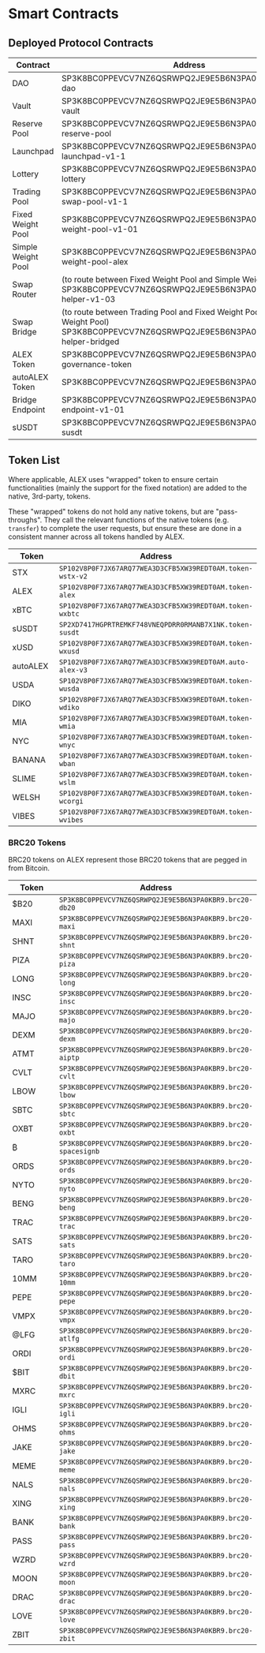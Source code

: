 # Smart Contracts

## Deployed Protocol Contracts

<table><thead><tr><th width="167">Contract</th><th>Address</th></tr></thead><tbody><tr><td>DAO</td><td>SP3K8BC0PPEVCV7NZ6QSRWPQ2JE9E5B6N3PA0KBR9.executor-dao</td></tr><tr><td>Vault</td><td>SP3K8BC0PPEVCV7NZ6QSRWPQ2JE9E5B6N3PA0KBR9.alex-vault</td></tr><tr><td>Reserve Pool</td><td>SP3K8BC0PPEVCV7NZ6QSRWPQ2JE9E5B6N3PA0KBR9.alex-reserve-pool</td></tr><tr><td>Launchpad</td><td>SP3K8BC0PPEVCV7NZ6QSRWPQ2JE9E5B6N3PA0KBR9.alex-launchpad-v1-1</td></tr><tr><td>Lottery</td><td>SP3K8BC0PPEVCV7NZ6QSRWPQ2JE9E5B6N3PA0KBR9.alex-lottery</td></tr><tr><td>Trading Pool</td><td>SP3K8BC0PPEVCV7NZ6QSRWPQ2JE9E5B6N3PA0KBR9.amm-swap-pool-v1-1</td></tr><tr><td>Fixed Weight Pool</td><td>SP3K8BC0PPEVCV7NZ6QSRWPQ2JE9E5B6N3PA0KBR9.fixed-weight-pool-v1-01</td></tr><tr><td>Simple Weight Pool</td><td>SP3K8BC0PPEVCV7NZ6QSRWPQ2JE9E5B6N3PA0KBR9.simple-weight-pool-alex</td></tr><tr><td>Swap Router</td><td>(to route between Fixed Weight Pool and Simple Weight Pool)<br>SP3K8BC0PPEVCV7NZ6QSRWPQ2JE9E5B6N3PA0KBR9.swap-helper-v1-03</td></tr><tr><td>Swap Bridge </td><td>(to route between Trading Pool and Fixed Weight Pool / Simple Weight Pool)<br>SP3K8BC0PPEVCV7NZ6QSRWPQ2JE9E5B6N3PA0KBR9.swap-helper-bridged</td></tr><tr><td>ALEX Token</td><td>SP3K8BC0PPEVCV7NZ6QSRWPQ2JE9E5B6N3PA0KBR9.age000-governance-token</td></tr><tr><td>autoALEX Token</td><td>SP3K8BC0PPEVCV7NZ6QSRWPQ2JE9E5B6N3PA0KBR9.auto-alex</td></tr><tr><td>Bridge Endpoint</td><td>SP3K8BC0PPEVCV7NZ6QSRWPQ2JE9E5B6N3PA0KBR9.bridge-endpoint-v1-01</td></tr><tr><td>sUSDT</td><td>SP3K8BC0PPEVCV7NZ6QSRWPQ2JE9E5B6N3PA0KBR9.token-susdt</td></tr></tbody></table>

## Token List

Where applicable, ALEX uses "wrapped" token to ensure certain functionalities (mainly the support for the fixed notation) are added to the native, 3rd-party, tokens.

These "wrapped" tokens do not hold any native tokens, but are "pass-throughs". They call the relevant functions of the native tokens (e.g. `transfer`) to complete the user requests, but ensure these are done in a consistent manner across all tokens handled by ALEX.

<table><thead><tr><th width="154">Token</th><th>Address</th></tr></thead><tbody><tr><td>STX</td><td><code>SP102V8P0F7JX67ARQ77WEA3D3CFB5XW39REDT0AM.token-wstx-v2</code></td></tr><tr><td>ALEX</td><td><code>SP102V8P0F7JX67ARQ77WEA3D3CFB5XW39REDT0AM.token-alex</code></td></tr><tr><td>xBTC</td><td><code>SP102V8P0F7JX67ARQ77WEA3D3CFB5XW39REDT0AM.token-wxbtc</code></td></tr><tr><td>sUSDT</td><td><code>SP2XD7417HGPRTREMKF748VNEQPDRR0RMANB7X1NK.token-susdt</code></td></tr><tr><td>xUSD</td><td><code>SP102V8P0F7JX67ARQ77WEA3D3CFB5XW39REDT0AM.token-wxusd</code></td></tr><tr><td>autoALEX</td><td><code>SP102V8P0F7JX67ARQ77WEA3D3CFB5XW39REDT0AM.auto-alex-v3</code></td></tr><tr><td>USDA</td><td><code>SP102V8P0F7JX67ARQ77WEA3D3CFB5XW39REDT0AM.token-wusda</code></td></tr><tr><td>DIKO</td><td><code>SP102V8P0F7JX67ARQ77WEA3D3CFB5XW39REDT0AM.token-wdiko</code></td></tr><tr><td>MIA</td><td><code>SP102V8P0F7JX67ARQ77WEA3D3CFB5XW39REDT0AM.token-wmia</code></td></tr><tr><td>NYC</td><td><code>SP102V8P0F7JX67ARQ77WEA3D3CFB5XW39REDT0AM.token-wnyc</code></td></tr><tr><td>BANANA</td><td><code>SP102V8P0F7JX67ARQ77WEA3D3CFB5XW39REDT0AM.token-wban</code></td></tr><tr><td>SLIME</td><td><code>SP102V8P0F7JX67ARQ77WEA3D3CFB5XW39REDT0AM.token-wslm</code></td></tr><tr><td>WELSH</td><td><code>SP102V8P0F7JX67ARQ77WEA3D3CFB5XW39REDT0AM.token-wcorgi</code></td></tr><tr><td>VIBES</td><td><code>SP102V8P0F7JX67ARQ77WEA3D3CFB5XW39REDT0AM.token-wvibes</code></td></tr></tbody></table>

### BRC20 Tokens

BRC20 tokens on ALEX represent those BRC20 tokens that are pegged in from Bitcoin.

<table><thead><tr><th width="161">Token</th><th>Address</th></tr></thead><tbody><tr><td>$B20</td><td><code>SP3K8BC0PPEVCV7NZ6QSRWPQ2JE9E5B6N3PA0KBR9.brc20-db20</code></td></tr><tr><td>MAXI</td><td><code>SP3K8BC0PPEVCV7NZ6QSRWPQ2JE9E5B6N3PA0KBR9.brc20-maxi</code></td></tr><tr><td>SHNT</td><td><code>SP3K8BC0PPEVCV7NZ6QSRWPQ2JE9E5B6N3PA0KBR9.brc20-shnt</code></td></tr><tr><td>PIZA</td><td><code>SP3K8BC0PPEVCV7NZ6QSRWPQ2JE9E5B6N3PA0KBR9.brc20-piza</code></td></tr><tr><td>LONG</td><td><code>SP3K8BC0PPEVCV7NZ6QSRWPQ2JE9E5B6N3PA0KBR9.brc20-long</code></td></tr><tr><td>INSC</td><td><code>SP3K8BC0PPEVCV7NZ6QSRWPQ2JE9E5B6N3PA0KBR9.brc20-insc</code></td></tr><tr><td>MAJO</td><td><code>SP3K8BC0PPEVCV7NZ6QSRWPQ2JE9E5B6N3PA0KBR9.brc20-majo</code></td></tr><tr><td>DEXM</td><td><code>SP3K8BC0PPEVCV7NZ6QSRWPQ2JE9E5B6N3PA0KBR9.brc20-dexm</code></td></tr><tr><td>ATMT</td><td><code>SP3K8BC0PPEVCV7NZ6QSRWPQ2JE9E5B6N3PA0KBR9.brc20-aiptp</code></td></tr><tr><td>CVLT</td><td><code>SP3K8BC0PPEVCV7NZ6QSRWPQ2JE9E5B6N3PA0KBR9.brc20-cvlt</code></td></tr><tr><td>LBOW</td><td><code>SP3K8BC0PPEVCV7NZ6QSRWPQ2JE9E5B6N3PA0KBR9.brc20-lbow</code></td></tr><tr><td>SBTC</td><td><code>SP3K8BC0PPEVCV7NZ6QSRWPQ2JE9E5B6N3PA0KBR9.brc20-sbtc</code></td></tr><tr><td>OXBT</td><td><code>SP3K8BC0PPEVCV7NZ6QSRWPQ2JE9E5B6N3PA0KBR9.brc20-oxbt</code></td></tr><tr><td>₿</td><td><code>SP3K8BC0PPEVCV7NZ6QSRWPQ2JE9E5B6N3PA0KBR9.brc20-spacesignb</code></td></tr><tr><td>ORDS</td><td><code>SP3K8BC0PPEVCV7NZ6QSRWPQ2JE9E5B6N3PA0KBR9.brc20-ords</code></td></tr><tr><td>NYTO</td><td><code>SP3K8BC0PPEVCV7NZ6QSRWPQ2JE9E5B6N3PA0KBR9.brc20-nyto</code></td></tr><tr><td>BENG</td><td><code>SP3K8BC0PPEVCV7NZ6QSRWPQ2JE9E5B6N3PA0KBR9.brc20-beng</code></td></tr><tr><td>TRAC</td><td><code>SP3K8BC0PPEVCV7NZ6QSRWPQ2JE9E5B6N3PA0KBR9.brc20-trac</code></td></tr><tr><td>SATS</td><td><code>SP3K8BC0PPEVCV7NZ6QSRWPQ2JE9E5B6N3PA0KBR9.brc20-sats</code></td></tr><tr><td>TARO</td><td><code>SP3K8BC0PPEVCV7NZ6QSRWPQ2JE9E5B6N3PA0KBR9.brc20-taro</code></td></tr><tr><td>10MM</td><td><code>SP3K8BC0PPEVCV7NZ6QSRWPQ2JE9E5B6N3PA0KBR9.brc20-10mm</code></td></tr><tr><td>PEPE</td><td><code>SP3K8BC0PPEVCV7NZ6QSRWPQ2JE9E5B6N3PA0KBR9.brc20-pepe</code></td></tr><tr><td>VMPX</td><td><code>SP3K8BC0PPEVCV7NZ6QSRWPQ2JE9E5B6N3PA0KBR9.brc20-vmpx</code></td></tr><tr><td>@LFG</td><td><code>SP3K8BC0PPEVCV7NZ6QSRWPQ2JE9E5B6N3PA0KBR9.brc20-atlfg</code></td></tr><tr><td>ORDI</td><td><code>SP3K8BC0PPEVCV7NZ6QSRWPQ2JE9E5B6N3PA0KBR9.brc20-ordi</code></td></tr><tr><td>$BIT</td><td><code>SP3K8BC0PPEVCV7NZ6QSRWPQ2JE9E5B6N3PA0KBR9.brc20-dbit</code></td></tr><tr><td>MXRC</td><td><code>SP3K8BC0PPEVCV7NZ6QSRWPQ2JE9E5B6N3PA0KBR9.brc20-mxrc</code></td></tr><tr><td>IGLI</td><td><code>SP3K8BC0PPEVCV7NZ6QSRWPQ2JE9E5B6N3PA0KBR9.brc20-igli</code></td></tr><tr><td>OHMS</td><td><code>SP3K8BC0PPEVCV7NZ6QSRWPQ2JE9E5B6N3PA0KBR9.brc20-ohms</code></td></tr><tr><td>JAKE</td><td><code>SP3K8BC0PPEVCV7NZ6QSRWPQ2JE9E5B6N3PA0KBR9.brc20-jake</code></td></tr><tr><td>MEME</td><td><code>SP3K8BC0PPEVCV7NZ6QSRWPQ2JE9E5B6N3PA0KBR9.brc20-meme</code></td></tr><tr><td>NALS</td><td><code>SP3K8BC0PPEVCV7NZ6QSRWPQ2JE9E5B6N3PA0KBR9.brc20-nals</code></td></tr><tr><td>XING</td><td><code>SP3K8BC0PPEVCV7NZ6QSRWPQ2JE9E5B6N3PA0KBR9.brc20-xing</code></td></tr><tr><td>BANK</td><td><code>SP3K8BC0PPEVCV7NZ6QSRWPQ2JE9E5B6N3PA0KBR9.brc20-bank</code></td></tr><tr><td>PASS</td><td><code>SP3K8BC0PPEVCV7NZ6QSRWPQ2JE9E5B6N3PA0KBR9.brc20-pass</code></td></tr><tr><td>WZRD</td><td><code>SP3K8BC0PPEVCV7NZ6QSRWPQ2JE9E5B6N3PA0KBR9.brc20-wzrd</code></td></tr><tr><td>MOON</td><td><code>SP3K8BC0PPEVCV7NZ6QSRWPQ2JE9E5B6N3PA0KBR9.brc20-moon</code></td></tr><tr><td>DRAC</td><td><code>SP3K8BC0PPEVCV7NZ6QSRWPQ2JE9E5B6N3PA0KBR9.brc20-drac</code></td></tr><tr><td>LOVE</td><td><code>SP3K8BC0PPEVCV7NZ6QSRWPQ2JE9E5B6N3PA0KBR9.brc20-love</code></td></tr><tr><td>ZBIT</td><td><code>SP3K8BC0PPEVCV7NZ6QSRWPQ2JE9E5B6N3PA0KBR9.brc20-zbit</code></td></tr></tbody></table>
